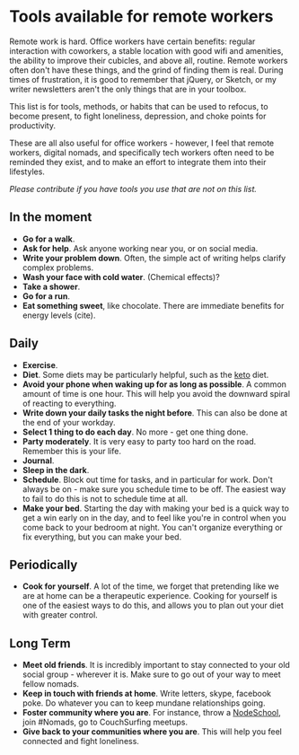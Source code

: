 # Tools available for remote workers

Remote work is hard. Office workers have certain benefits: regular interaction with coworkers, a stable location with good wifi and amenities, the ability to improve their cubicles, and above all, routine. Remote workers often don't have these things, and the grind of finding them is real. During times of frustration, it is good to remember that jQuery, or Sketch, or my writer newsletters aren't the only things that are in your toolbox. 

This list is for tools, methods, or habits that can be used to refocus, to become present, to fight loneliness, depression, and choke points for productivity. 

These are all also useful for office workers - however, I feel that remote workers, digital nomads, and specifically tech workers often need to be reminded they exist, and to make an effort to integrate them into their lifestyles.

_Please contribute if you have tools you use that are not on this list._ 

## In the moment
 
 * **Go for a walk**.
 * **Ask for help**. Ask anyone working near you, or on social media.
 * **Write your problem down**. Often, the simple act of writing helps clarify complex problems. 
 * **Wash your face with cold water**. (Chemical effects)?
 * **Take a shower**.
 * **Go for a run**. 
 * **Eat something sweet**, like chocolate. There are immediate benefits for energy levels (cite).

## Daily

 * **Exercise**.
 * **Diet**. Some diets may be particularly helpful, such as the [keto]() diet. 
 * **Avoid your phone when waking up for as long as possible**. A common amount of time is one hour. This will help you avoid the downward spiral of reacting to everything.
 * **Write down your daily tasks the night before**. This can also be done at the end of your workday.
 * **Select 1 thing to do each day**. No more - get one thing done.
 * **Party moderately**. It is very easy to party too hard on the road. Remember this is your life. 
 * **Journal**. 
 * **Sleep in the dark**. 
 * **Schedule**. Block out time for tasks, and in particular for work. Don't always be on - make sure you schedule time to be off. The easiest way to fail to do this is not to schedule time at all. 
 * **Make your bed**. Starting the day with making your bed is a quick way to get a win early on in the day, and to feel like you're in control when you come back to your bedroom at night. You can't organize everything or fix everything, but you can make your bed. 

## Periodically

 * **Cook for yourself**. A lot of the time, we forget that pretending like we are at home can be a therapeutic experience. Cooking for yourself is one of the easiest ways to do this, and allows you to plan out your diet with greater control. 

## Long Term

 * **Meet old friends**. It is incredibly important to stay connected to your old social group - wherever it is. Make sure to go out of your way to meet fellow nomads. 
 * **Keep in touch with friends at home**. Write letters, skype, facebook poke. Do whatever you can to keep mundane relationships going.
 * **Foster community where you are**. For instance, throw a [NodeSchool](http://nodeschool.io), join #Nomads, go to CouchSurfing meetups.
 * **Give back to your communities where you are**. This will help you feel connected and fight loneliness.
